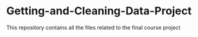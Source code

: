 # Getting-and-Cleaning-Data-Project
This repository contains all the files related to the final course project
